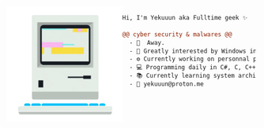 <img align="left" height="234" src="./giphy.gif"/>


```diff
Hi, I'm Yekuuun aka Fulltime geek ✨

@@ cyber security & malwares @@
  - 📍  Away.
  - 👀 Greatly interested by Windows internals & Malwares
  - ⚙️ Currently working on personnal projects
  - 💻 Programming daily in C#, C, C++ & Javascript
  - 📚 Currently learning system architectures & security
  - 📧 yekuuun@proton.me

```
